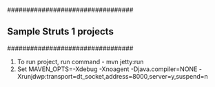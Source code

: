 #################################
## Sample Struts 1 projects ##
#################################

1. To run project, run command - mvn jetty:run
2. Set MAVEN_OPTS=-Xdebug -Xnoagent -Djava.compiler=NONE -Xrunjdwp:transport=dt_socket,address=8000,server=y,suspend=n

